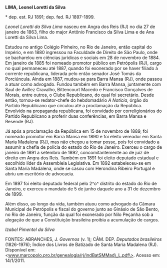**LIMA, Leonel Loretti da Silva**

\* dep. est. RJ 1891; dep. fed. RJ 1897-1899.

*Leonel Loretti da Silva Lima* nasceu em Angra dos Reis (RJ) no dia 27
de janeiro de 1863, filho do major Antônio Francisco da Silva Lima e de
Ana Loretti da Silva Lima.

Estudou no antigo Colégio Pinheiro, no Rio de Janeiro, então capital do
Império, e em 1880 ingressou na Faculdade de Direito de São Paulo, onde
se bacharelou em ciências jurídicas e sociais em 28 de novembro de 1884.
Em janeiro de 1885 foi nomeado promotor público em Petrópolis (RJ),
cargo no qual permaneceu até 1887, quando foi exonerado por se haver
filiado à corrente republicana, liderada pelo então senador José Tomás
da Porciúncula. Ainda em 1887, mudou-se para Barra Mansa (RJ), onde
passou a atuar como advogado. Fundou também em Barra Mansa, juntamente
com Saul de Avillez Cravalho, Bittencourt Macedo e Francisco Gonçalves
de Morais, entre outros, o Clube Republicano, do qual foi secretário.
Desde então, tornou-se redator-chefe do hebdomadário *A Notícia*, órgão
do Partido Republicano que circulou até a proclamação da República.
Envolvido na propaganda republicana, foi convidado por correligionários
do Partido Republicano a proferir duas conferências, em Barra Mansa e
Resende (RJ).

Já após a proclamação da República em 15 de novembro de 1889, foi
nomeado promotor em Barra Mansa em 1890 e foi eleito vereador em Santa
Maria Madalena (RJ), mas não chegou a tomar posse, pois foi convidado a
assumir a chefia de polícia do estado do Rio de Janeiro. Exerceu o cargo
de janeiro de 1891 a setembro de 1892, concomitantemente ao de juiz de
direito em Angra dos Reis. Também em 1891 foi eleito deputado estadual e
escolhido líder da Assembleia Legislativa. Em 1892 estabeleceu-se em
Santa Maria Madalena, onde se casou com Herondina Ribeiro Portugal e
abriu um escritório de advocacia.

Em 1897 foi eleito deputado federal pelo 2^o^ distrito do estado do Rio
de Janeiro, e exerceu o mandato de 5 de junho daquele ano a 31 de
dezembro de 1899.

Além disso, ao longo da vida, também atuou como advogado da Câmara
Municipal de Petrópolis e fiscal do governo junto ao Ginásio de São
Bento, no Rio de Janeiro, função da qual foi exonerado por Nilo Peçanha
sob a alegação de que a Constituição brasileira proibia a acumulação de
cargos.

*Izabel Pimentel da Silva*

FONTES: ABRANCHES, J. *Governos* (v. 1); CÂM. DEP. *Deputados
brasileiros* (1826-1976); Índice dos Livros de Batizado de Santa Maria
Madalena (RJ). Disponível em:
\<www.marcopolo.pro.br/genealogia/rj/indBatSMMad\_L.pdf\>. Acesso em:
14/1/2011.
